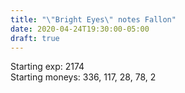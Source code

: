 ```yaml
---
title: "\"Bright Eyes\" notes Fallon"
date: 2020-04-24T19:30:00-05:00
draft: true
---
```


Starting exp: 2174  
Starting moneys: 336, 117, 28, 78, 2

